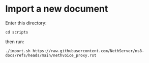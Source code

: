 # Import a new document

Enter this directory:
```
cd scripts
```

then run:
```
./import.sh https://raw.githubusercontent.com/NethServer/ns8-docs/refs/heads/main/nethvoice_proxy.rst
```

